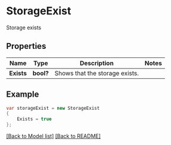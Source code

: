 # StorageExist
Storage exists

## Properties
Name | Type | Description | Notes
------------ | ------------- | ------------- | -------------
**Exists** | **bool?** | Shows that the storage exists.              | 


## Example
```csharp
var storageExist = new StorageExist
{
    Exists = true
};
```

[[Back to Model list]](Models.md) [[Back to README]](README.md)

